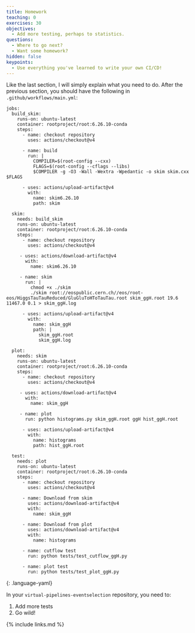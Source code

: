 ```yaml
---
title: Homework
teaching: 0
exercises: 30
objectives:
  - Add more testing, perhaps to statistics.
questions:
  - Where to go next?
  - Want some homework?
hidden: false
keypoints:
  - Use everything you've learned to write your own CI/CD!
---
```


Like the last section, I will simply explain what you need to do. After the previous section, you should have the following in `.github/workflows/main.yml`:

<!--run: {% raw %}${{ secrets.COMPILER }}{% endraw %} skim.cxx -o skim `root-config --cflags --glibs`-->
~~~
jobs:
  build_skim:
    runs-on: ubuntu-latest
    container: rootproject/root:6.26.10-conda
    steps:
      - name: checkout repository
        uses: actions/checkout@v4

      - name: build
        run: |
          COMPILER=$(root-config --cxx)
          FLAGS=$(root-config --cflags --libs)
          $COMPILER -g -O3 -Wall -Wextra -Wpedantic -o skim skim.cxx $FLAGS

      - uses: actions/upload-artifact@v4
        with:
          name: skim6.26.10
          path: skim

  skim:
    needs: build_skim
    runs-on: ubuntu-latest
    container: rootproject/root:6.26.10-conda
    steps:
      - name: checkout repository
        uses: actions/checkout@v4

     - uses: actions/download-artifact@v4
       with:
         name: skim6.26.10

     - name: skim
       run: |
         chmod +x ./skim
         ./skim root://eospublic.cern.ch//eos/root-eos/HiggsTauTauReduced/GluGluToHToTauTau.root skim_ggH.root 19.6 11467.0 0.1 > skim_ggH.log

      - uses: actions/upload-artifact@v4
        with:
          name: skim_ggH
          path: |
            skim_ggH.root
            skim_ggH.log

  plot:
    needs: skim
    runs-on: ubuntu-latest
    container: rootproject/root:6.26.10-conda
    steps:
      - name: checkout repository
        uses: actions/checkout@v4

     - uses: actions/download-artifact@v4
       with:
         name: skim_ggH

     - name: plot
       run: python histograms.py skim_ggH.root ggH hist_ggH.root

      - uses: actions/upload-artifact@v4
        with:
          name: histograms
          path: hist_ggH.root

  test:
    needs: plot
    runs-on: ubuntu-latest
    container: rootproject/root:6.26.10-conda
    steps:
      - name: checkout repository
        uses: actions/checkout@v4

      - name: Download from skim
        uses: actions/download-artifact@v4
        with:
          name: skim_ggH

      - name: Download from plot
        uses: actions/download-artifact@v4
        with:
          name: histograms

      - name: cutflow test
        run: python tests/test_cutflow_ggH.py

      - name: plot test
        run: python tests/test_plot_ggH.py
~~~
{: .language-yaml}

In your `virtual-pipelines-eventselection` repository, you need to:

1. Add more tests
2. Go wild!

{% include links.md %}
